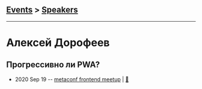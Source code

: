## [Events](../README.md) > [Speakers](../speakers.md)
---

# Алексей Дорофеев

## Прогрессивно ли PWA?
- 2020 Sep 19 -- [metaconf frontend meetup](https://youtu.be/Ujt8Ueh8Gvk)  | [:notebook:](https://drive.google.com/file/d/1IEq0CR2lfQ1dPxmFE6CkMOHr9mDtGgkp/view)  
